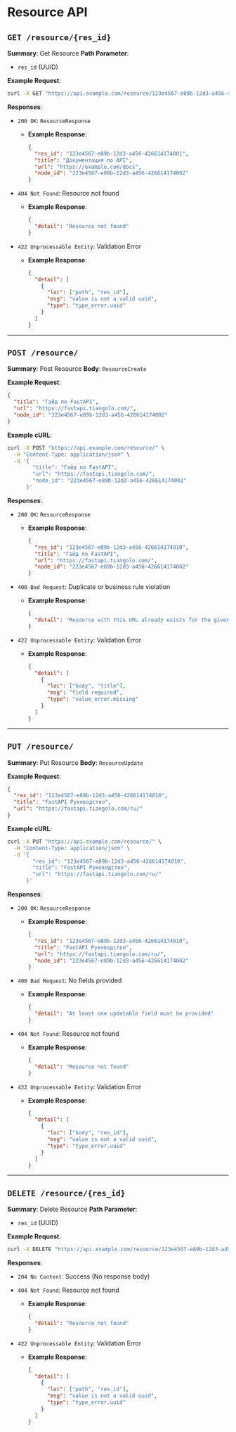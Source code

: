 # Resource API

## `GET /resource/{res_id}`

**Summary**: Get Resource
**Path Parameter**:

* `res_id` (UUID)

**Example Request**:

```bash
curl -X GET "https://api.example.com/resource/123e4567-e89b-12d3-a456-426614174001"
```

**Responses**:

* `200 OK`: `ResourceResponse`

  * **Example Response**:

    ```json
    {
      "res_id": "123e4567-e89b-12d3-a456-426614174001",
      "title": "Документация по API",
      "url": "https://example.com/docs",
      "node_id": "223e4567-e89b-12d3-a456-426614174002"
    }
    ```
* `404 Not Found`: Resource not found

  * **Example Response**:

    ```json
    {
      "detail": "Resource not found"
    }
    ```
* `422 Unprocessable Entity`: Validation Error

  * **Example Response**:

    ```json
    {
      "detail": [
        {
          "loc": ["path", "res_id"],
          "msg": "value is not a valid uuid",
          "type": "type_error.uuid"
        }
      ]
    }
    ```

---

## `POST /resource/`

**Summary**: Post Resource
**Body**: `ResourceCreate`

**Example Request**:

```json
{
  "title": "Гайд по FastAPI",
  "url": "https://fastapi.tiangolo.com/",
  "node_id": "223e4567-e89b-12d3-a456-426614174002"
}
```

**Example cURL**:

```bash
curl -X POST "https://api.example.com/resource/" \
  -H "Content-Type: application/json" \
  -d '{
        "title": "Гайд по FastAPI",
        "url": "https://fastapi.tiangolo.com/",
        "node_id": "223e4567-e89b-12d3-a456-426614174002"
      }'
```

**Responses**:

* `200 OK`: `ResourceResponse`

  * **Example Response**:

    ```json
    {
      "res_id": "123e4567-e89b-12d3-a456-426614174010",
      "title": "Гайд по FastAPI",
      "url": "https://fastapi.tiangolo.com/",
      "node_id": "223e4567-e89b-12d3-a456-426614174002"
    }
    ```
* `400 Bad Request`: Duplicate or business rule violation

  * **Example Response**:

    ```json
    {
      "detail": "Resource with this URL already exists for the given node"
    }
    ```
* `422 Unprocessable Entity`: Validation Error

  * **Example Response**:

    ```json
    {
      "detail": [
        {
          "loc": ["body", "title"],
          "msg": "field required",
          "type": "value_error.missing"
        }
      ]
    }
    ```

---

## `PUT /resource/`

**Summary**: Put Resource
**Body**: `ResourceUpdate`

**Example Request**:

```json
{
  "res_id": "123e4567-e89b-12d3-a456-426614174010",
  "title": "FastAPI Руководство",
  "url": "https://fastapi.tiangolo.com/ru/"
}
```

**Example cURL**:

```bash
curl -X PUT "https://api.example.com/resource/" \
  -H "Content-Type: application/json" \
  -d '{
        "res_id": "123e4567-e89b-12d3-a456-426614174010",
        "title": "FastAPI Руководство",
        "url": "https://fastapi.tiangolo.com/ru/"
      }'
```

**Responses**:

* `200 OK`: `ResourceResponse`

  * **Example Response**:

    ```json
    {
      "res_id": "123e4567-e89b-12d3-a456-426614174010",
      "title": "FastAPI Руководство",
      "url": "https://fastapi.tiangolo.com/ru/",
      "node_id": "223e4567-e89b-12d3-a456-426614174002"
    }
    ```
* `400 Bad Request`: No fields provided

  * **Example Response**:

    ```json
    {
      "detail": "At least one updatable field must be provided"
    }
    ```
* `404 Not Found`: Resource not found

  * **Example Response**:

    ```json
    {
      "detail": "Resource not found"
    }
    ```
* `422 Unprocessable Entity`: Validation Error

  * **Example Response**:

    ```json
    {
      "detail": [
        {
          "loc": ["body", "res_id"],
          "msg": "value is not a valid uuid",
          "type": "type_error.uuid"
        }
      ]
    }
    ```

---

## `DELETE /resource/{res_id}`

**Summary**: Delete Resource
**Path Parameter**:

* `res_id` (UUID)

**Example Request**:

```bash
curl -X DELETE "https://api.example.com/resource/123e4567-e89b-12d3-a456-426614174010"
```

**Responses**:

* `204 No Content`: Success (No response body)
* `404 Not Found`: Resource not found

  * **Example Response**:

    ```json
    {
      "detail": "Resource not found"
    }
    ```
* `422 Unprocessable Entity`: Validation Error

  * **Example Response**:

    ```json
    {
      "detail": [
        {
          "loc": ["path", "res_id"],
          "msg": "value is not a valid uuid",
          "type": "type_error.uuid"
        }
      ]
    }
    ```
